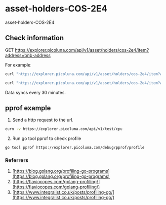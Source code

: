 # asset-holders-COS-2E4
asset-holders-COS-2E4

## Check information

GET https://explorer.picoluna.com/api/v1/asset/holders/cos-2e4/item?address=bnb-address

For example:

```bash
curl "https://explorer.picoluna.com/api/v1/asset/holders/cos-2e4/item?address=bnb1jxfh2g85q3v0tdq56fnevx6xcxtcnhtsmcu64m"

curl "https://explorer.picoluna.com/api/v1/asset/holders/cos-2e4/item?address=bnb1u9j9hkst6gf09dkdvxlj7puk8c7vh68a0kkmht"

```

Data syncs every 30 minutes.

## pprof example

1. Send a http request to the url.

```bash
curn -v https://explorer.picoluna.com/api/v1/test/cpu
```

2. Run go tool pprof to check profile

```bash
go tool pprof https://explorer.picoluna.com/debug/pprof/profile
```

### Referrers

1. [https://blog.golang.org/profiling-go-programs](https://blog.golang.org/profiling-go-programs)
2. [https://flaviocopes.com/golang-profiling/](https://flaviocopes.com/golang-profiling/)
3. [https://www.integralist.co.uk/posts/profiling-go/](https://www.integralist.co.uk/posts/profiling-go/)
